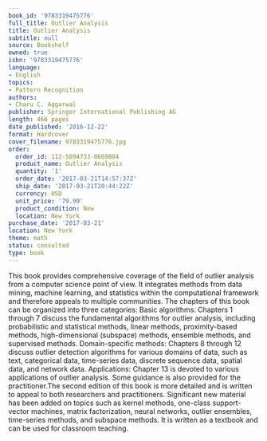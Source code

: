 ```yaml
---
book_id: '9783319475776'
full_title: Outlier Analysis
title: Outlier Analysis
subtitle: null
source: Bookshelf
owned: true
isbn: '9783319475776'
language:
- English
topics:
- Pattern Recognition
authors:
- Charu C. Aggarwal
publisher: Springer International Publishing AG
length: 466 pages
date_published: '2016-12-22'
format: Hardcover
cover_filename: 9783319475776.jpg
order:
  order_id: 112-5894733-0669804
  product_name: Outlier Analysis
  quantity: '1'
  order_date: '2017-03-21T14:57:37Z'
  ship_date: '2017-03-21T20:44:22Z'
  currency: USD
  unit_price: '79.99'
  product_condition: New
  location: New York
purchase_date: '2017-03-21'
location: New York
theme: math
status: consulted
type: book
---
```

This book provides comprehensive coverage of the field of outlier analysis from a computer science point of view. It integrates methods from data mining, machine learning, and statistics within the computational framework and therefore appeals to multiple communities. The chapters of this book can be organized into three categories:
Basic algorithms: Chapters 1 through 7 discuss the fundamental algorithms for outlier analysis, including probabilistic and statistical methods, linear methods, proximity-based methods, high-dimensional (subspace) methods, ensemble methods, and supervised methods.
Domain-specific methods: Chapters 8 through 12 discuss outlier detection algorithms for various domains of data, such as text, categorical data, time-series data, discrete sequence data, spatial data, and network data.
Applications: Chapter 13 is devoted to various applications of outlier analysis. Some guidance is also provided for the practitioner.The second edition of this book is more detailed and is written to appeal to both researchers and practitioners. Significant new material has been added on topics such as kernel methods, one-class support-vector machines, matrix factorization, neural networks, outlier ensembles, time-series methods, and subspace methods. It is written as a textbook and can be used for classroom teaching.

